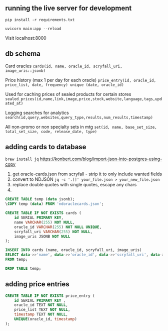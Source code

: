 ## running the live server for development


`pip install -r requirements.txt`

`uvicorn main:app --reload`

Visit localhost:8000

## db schema
Card oracles
`cards(id, name, oracle_id, scryfall_uri, image_uris::jsonb)`


Price history (max 1 per day for each oracle)
`price_entry(id, oracle_id, price_list, date, frequency) unique (date, oracle_id)`

Used for caching prices of sealed products for certain stores
`sealed_prices(id,name,link,image,price,stock,website,language,tags,updated_at)`

Logging searches for analytics
`search(id,query,websites,query_type,results,num_results,timestamp)`

All non-promo or non specialty sets in mtg
`set(id, name, base_set_size, total_set_size, code, release_date, type)`



## adding cards to database

`brew install jq`
https://konbert.com/blog/import-json-into-postgres-using-copy

1. get oracle-cards.json from scryfall - strip it to only include wanted fields
2. convert to NDJSON `jq -c '.[]' your_file.json > your_new_file.json`
3. replace double quotes with single quotes, escape any chars
4.

```sql
CREATE TABLE temp (data jsonb);
\COPY temp (data) FROM 'ndoraclecards.json';

CREATE TABLE IF NOT EXISTS cards (
    id SERIAL PRIMARY KEY,
    name VARCHAR(255) NOT NULL,
    oracle_id VARCHAR(255) NOT NULL UNIQUE,
    scryfall_uri VARCHAR(255) NOT NULL,
    image_uris JSONB NOT NULL
);

INSERT INTO cards (name, oracle_id, scryfall_uri, image_uris)
SELECT data->>'name', data->>'oracle_id', data->>'scryfall_uri', data->'image_uris'
FROM temp;

DROP TABLE temp;

```

## adding price entries
```sql
CREATE TABLE IF NOT EXISTS price_entry (
    id SERIAL PRIMARY KEY ,
    oracle_id TEXT NOT NULL,
    price_list TEXT NOT NULL,
    timestamp TEXT NOT NULL,
    UNIQUE(oracle_id, timestamp)
);
```
